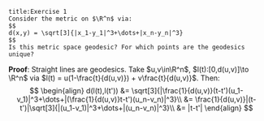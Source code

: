 ```ad-Exercise
title:Exercise 1
Consider the metric on $\R^n$ via:
$$
d(x,y) = \sqrt[3]{|x_1-y_1|^3+\dots+|x_n-y_n|^3}
$$
Is this metric space geodesic? For which points are the geodesics unique?
```
__Proof__:
Straight lines are geodesics. Take $u,v\in\R^n$, $l(t):[0,d(u,v)]\to \R^n$ via $l(t) = u(1-\frac{t}{d(u,v)}) + v\frac{t}{d(u,v)}$. Then:
$$
\begin{align}
d(l(t),l(t')) &= \sqrt[3]{|\frac{1}{d(u,v)}(t-t')(u_1-v_1)|^3+\dots+|(\frac{1}{d(u,v)}t-t')(u_n-v_n)|^3}\\
&= \frac{1}{d(u,v)}|(t-t')|\sqrt[3]{|(u_1-v_1)|^3+\dots+|(u_n-v_n)|^3}\\
&= |t-t'|
\end{align}
$$
